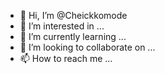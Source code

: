 - 👋 Hi, I’m @Cheickkomode
- 👀 I’m interested in ...
- 🌱 I’m currently learning ...
- 💞️ I’m looking to collaborate on ...
- 📫 How to reach me ...

<!---
Cheickkomode/Cheickkomode is a ✨ special ✨ repository because its `README.md` (this file) appears on your GitHub profile.
You can click the Preview link to take a look at your changes.
--->
